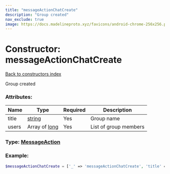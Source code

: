 ```yaml
---
title: "messageActionChatCreate"
description: "Group created"
nav_exclude: true
image: https://docs.madelineproto.xyz/favicons/android-chrome-256x256.png
---
```

# Constructor: messageActionChatCreate  
[Back to constructors index](/API_docs/constructors/index.md)



Group created

### Attributes:

| Name     |    Type       | Required | Description |
|----------|---------------|----------|-------------|
|title|[string](/API_docs/types/string.md) | Yes|Group name|
|users|Array of [long](/API_docs/types/long.md) | Yes|List of group members|



### Type: [MessageAction](/API_docs/types/MessageAction.md)


### Example:

```php
$messageActionChatCreate = ['_' => 'messageActionChatCreate', 'title' => 'string', 'users' => [long, long]];
```  

